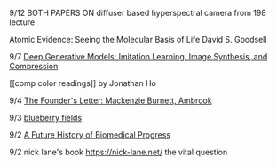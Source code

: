 9/12
BOTH PAPERS ON diffuser based hyperspectral camera from 198 lecture

Atomic Evidence: Seeing the Molecular Basis of Life David S. Goodsell

9/7 [Deep Generative Models: Imitation Learning, Image Synthesis, and Compression](https://www2.eecs.berkeley.edu/Pubs/TechRpts/2020/EECS-2020-67.pdf)

[[comp color readings]] by Jonathan Ho

9/4 [The Founder's Letter: Mackenzie Burnett, Ambrook](https://www.notboring.co/p/the-founders-letter-mackenzie-burnett)

9/3 [blueberry fields](https://ariellelok.com/sidepages/blogs/blueberryfields.html)

9/2 [A Future History of Biomedical Progress](https://markov.bio/biomedical-progress/)

9/2 nick lane's book https://nick-lane.net/ the vital question


